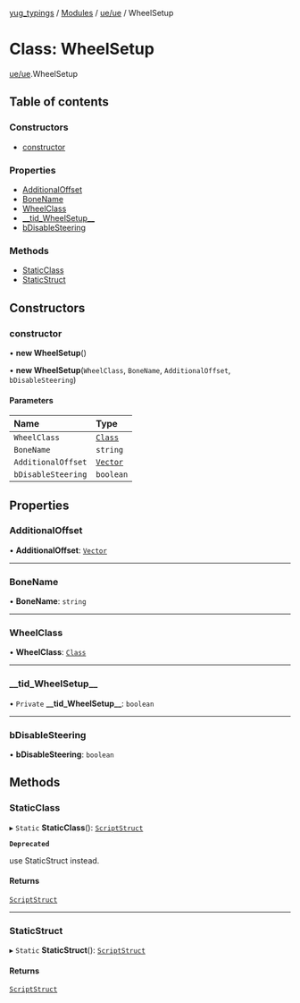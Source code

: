 [yug_typings](../README.md) / [Modules](../modules.md) / [ue/ue](../modules/ue_ue.md) / WheelSetup

# Class: WheelSetup

[ue/ue](../modules/ue_ue.md).WheelSetup

## Table of contents

### Constructors

- [constructor](ue_ue.WheelSetup.md#constructor)

### Properties

- [AdditionalOffset](ue_ue.WheelSetup.md#additionaloffset)
- [BoneName](ue_ue.WheelSetup.md#bonename)
- [WheelClass](ue_ue.WheelSetup.md#wheelclass)
- [\_\_tid\_WheelSetup\_\_](ue_ue.WheelSetup.md#__tid_wheelsetup__)
- [bDisableSteering](ue_ue.WheelSetup.md#bdisablesteering)

### Methods

- [StaticClass](ue_ue.WheelSetup.md#staticclass)
- [StaticStruct](ue_ue.WheelSetup.md#staticstruct)

## Constructors

### constructor

• **new WheelSetup**()

• **new WheelSetup**(`WheelClass`, `BoneName`, `AdditionalOffset`, `bDisableSteering`)

#### Parameters

| Name | Type |
| :------ | :------ |
| `WheelClass` | [`Class`](ue_ue.Class.md) |
| `BoneName` | `string` |
| `AdditionalOffset` | [`Vector`](ue_ue_s.Vector.md) |
| `bDisableSteering` | `boolean` |

## Properties

### AdditionalOffset

• **AdditionalOffset**: [`Vector`](ue_ue_s.Vector.md)

___

### BoneName

• **BoneName**: `string`

___

### WheelClass

• **WheelClass**: [`Class`](ue_ue.Class.md)

___

### \_\_tid\_WheelSetup\_\_

• `Private` **\_\_tid\_WheelSetup\_\_**: `boolean`

___

### bDisableSteering

• **bDisableSteering**: `boolean`

## Methods

### StaticClass

▸ `Static` **StaticClass**(): [`ScriptStruct`](ue_ue.ScriptStruct.md)

**`Deprecated`**

use StaticStruct instead.

#### Returns

[`ScriptStruct`](ue_ue.ScriptStruct.md)

___

### StaticStruct

▸ `Static` **StaticStruct**(): [`ScriptStruct`](ue_ue.ScriptStruct.md)

#### Returns

[`ScriptStruct`](ue_ue.ScriptStruct.md)
